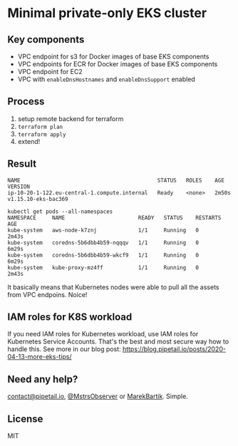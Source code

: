# Minimal private-only EKS cluster

## Key components

- VPC endpoint for s3 for Docker images of base EKS components
- VPC endpoints for ECR for Docker images of base EKS components
- VPC endpoint for EC2
- VPC with `enableDnsHostnames` and `enableDnsSupport` enabled

## Process

1. setup remote backend for terraform
2. `terraform plan`
3. `terraform apply`
4. extend!

## Result

```
NAME                                           STATUS   ROLES    AGE     VERSION
ip-10-20-1-122.eu-central-1.compute.internal   Ready    <none>   2m50s   v1.15.10-eks-bac369
```

```
kubectl get pods --all-namespaces
NAMESPACE     NAME                       READY   STATUS    RESTARTS   AGE
kube-system   aws-node-k7znj             1/1     Running   0          2m43s
kube-system   coredns-5b6dbb4b59-nqqqv   1/1     Running   0          6m29s
kube-system   coredns-5b6dbb4b59-wkcf9   1/1     Running   0          6m29s
kube-system   kube-proxy-mz4ff           1/1     Running   0          2m43s
```

It basically means that Kubernetes nodes were able to pull all the assets
from VPC endpoins. Noice!

## IAM roles for K8S workload

If you need IAM roles for Kubernetes workload, use IAM roles for Kubernetes Service Accounts.
That's the best and most secure way how to handle this. See more in our blog post:
https://blog.pipetail.io/posts/2020-04-13-more-eks-tips/

## Need any help?

[contact@pipetail.io](mailto:contact@pipetail.io), [@MstrsObserver](https://twitter.com/MstrsObserver)
or [MarekBartik](https://twitter.com/MarekBartik). Simple.

## License

MIT


